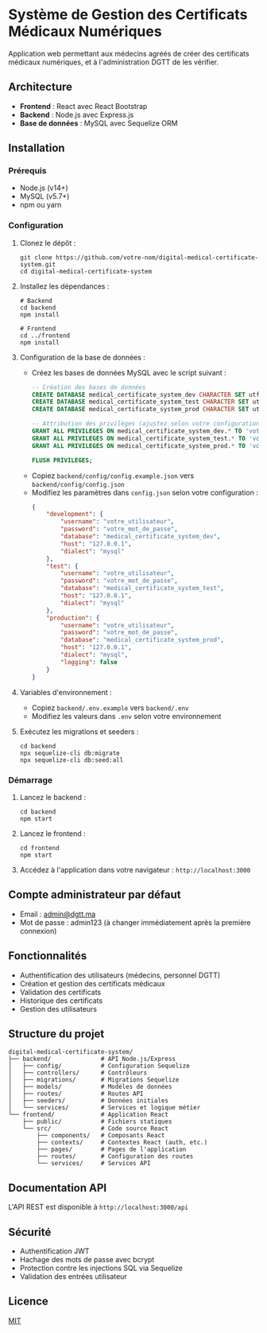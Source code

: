 # Système de Gestion des Certificats Médicaux Numériques

Application web permettant aux médecins agréés de créer des certificats médicaux numériques, et à l'administration DGTT de les vérifier.

## Architecture

- **Frontend** : React avec React Bootstrap
- **Backend** : Node.js avec Express.js
- **Base de données** : MySQL avec Sequelize ORM

## Installation

### Prérequis

- Node.js (v14+)
- MySQL (v5.7+)
- npm ou yarn

### Configuration

1. Clonez le dépôt :
   ```
   git clone https://github.com/votre-nom/digital-medical-certificate-system.git
   cd digital-medical-certificate-system
   ```

2. Installez les dépendances :
   ```
   # Backend
   cd backend
   npm install

   # Frontend
   cd ../frontend
   npm install
   ```

3. Configuration de la base de données :
   - Créez les bases de données MySQL avec le script suivant :
     ```sql
     -- Création des bases de données
     CREATE DATABASE medical_certificate_system_dev CHARACTER SET utf8mb4 COLLATE utf8mb4_unicode_ci;
     CREATE DATABASE medical_certificate_system_test CHARACTER SET utf8mb4 COLLATE utf8mb4_unicode_ci;
     CREATE DATABASE medical_certificate_system_prod CHARACTER SET utf8mb4 COLLATE utf8mb4_unicode_ci;

     -- Attribution des privilèges (ajustez selon votre configuration)
     GRANT ALL PRIVILEGES ON medical_certificate_system_dev.* TO 'votre_utilisateur'@'localhost';
     GRANT ALL PRIVILEGES ON medical_certificate_system_test.* TO 'votre_utilisateur'@'localhost';
     GRANT ALL PRIVILEGES ON medical_certificate_system_prod.* TO 'votre_utilisateur'@'localhost';

     FLUSH PRIVILEGES;
     ```
   - Copiez `backend/config/config.example.json` vers `backend/config/config.json`
   - Modifiez les paramètres dans `config.json` selon votre configuration :
     ```json
     {
         "development": {
             "username": "votre_utilisateur",
             "password": "votre_mot_de_passe",
             "database": "medical_certificate_system_dev",
             "host": "127.0.0.1",
             "dialect": "mysql"
         },
         "test": {
             "username": "votre_utilisateur",
             "password": "votre_mot_de_passe",
             "database": "medical_certificate_system_test",
             "host": "127.0.0.1",
             "dialect": "mysql"
         },
         "production": {
             "username": "votre_utilisateur",
             "password": "votre_mot_de_passe",
             "database": "medical_certificate_system_prod",
             "host": "127.0.0.1",
             "dialect": "mysql",
             "logging": false
         }
     }
     ```

4. Variables d'environnement :
   - Copiez `backend/.env.example` vers `backend/.env`
   - Modifiez les valeurs dans `.env` selon votre environnement

5. Exécutez les migrations et seeders :
   ```
   cd backend
   npx sequelize-cli db:migrate
   npx sequelize-cli db:seed:all
   ```

### Démarrage

1. Lancez le backend :
   ```
   cd backend
   npm start
   ```

2. Lancez le frontend :
   ```
   cd frontend
   npm start
   ```

3. Accédez à l'application dans votre navigateur : `http://localhost:3000`

## Compte administrateur par défaut

- Email : admin@dgtt.ma
- Mot de passe : admin123 (à changer immédiatement après la première connexion)

## Fonctionnalités

- Authentification des utilisateurs (médecins, personnel DGTT)
- Création et gestion des certificats médicaux
- Validation des certificats
- Historique des certificats
- Gestion des utilisateurs

## Structure du projet

```
digital-medical-certificate-system/
├── backend/              # API Node.js/Express
│   ├── config/           # Configuration Sequelize
│   ├── controllers/      # Contrôleurs
│   ├── migrations/       # Migrations Sequelize
│   ├── models/           # Modèles de données
│   ├── routes/           # Routes API
│   ├── seeders/          # Données initiales
│   └── services/         # Services et logique métier
└── frontend/             # Application React
    ├── public/           # Fichiers statiques
    └── src/              # Code source React
        ├── components/   # Composants React
        ├── contexts/     # Contextes React (auth, etc.)
        ├── pages/        # Pages de l'application
        ├── routes/       # Configuration des routes
        └── services/     # Services API
```

## Documentation API

L'API REST est disponible à `http://localhost:3000/api`

## Sécurité

- Authentification JWT
- Hachage des mots de passe avec bcrypt
- Protection contre les injections SQL via Sequelize
- Validation des entrées utilisateur

## Licence

[MIT](LICENSE)
